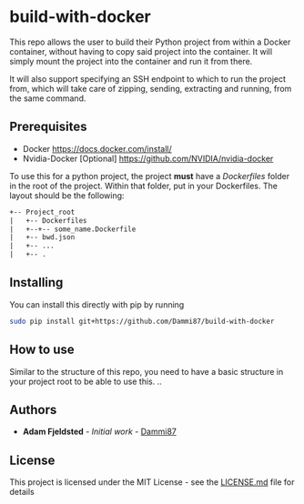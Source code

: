 # build-with-docker
This repo allows the user to build their Python project from within a Docker container, without having to copy said project into the container. It will simply mount the project into the container and run it from there.

It will also support specifying an SSH endpoint to which to run the project from, which will take care of zipping, sending, extracting and running, from the same command.

## Prerequisites

 * Docker https://docs.docker.com/install/
 * Nvidia-Docker [Optional] https://github.com/NVIDIA/nvidia-docker

To use this for a python project, the project __must__ have a _Dockerfiles_ folder in the root of the project. Within that folder, put in your Dockerfiles. The layout should be the following:

``` txt
+-- Project_root
|   +-- Dockerfiles
|	+--+-- some_name.Dockerfile
|   +-- bwd.json
|   +-- ...
|   +-- .
```
## Installing

You can install this directly with pip by running
``` bash
sudo pip install git+https://github.com/Dammi87/build-with-docker
```

## How to use
Similar to the structure of this repo, you need to have a basic structure in your project root to be able to use this. ..



## Authors

* **Adam Fjeldsted** - *Initial work* - [Dammi87](https://github.com/Dammi87)

## License

This project is licensed under the MIT License - see the [LICENSE.md](LICENSE.md) file for details
